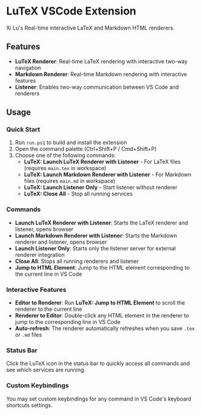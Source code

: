 # LuTeX VSCode Extension

Xi Lu's Real-time interactive LaTeX and Markdown HTML renderers.

## Features

- **LuTeX Renderer**: Real-time LaTeX rendering with interactive two-way navigation
- **Markdown Renderer**: Real-time Markdown rendering with interactive features
- **Listener**: Enables two-way communication between VS Code and renderers

## Usage

### Quick Start

1. Run `run.ps1` to build and install the extension
2. Open the command palette (Ctrl+Shift+P / Cmd+Shift+P)
3. Choose one of the following commands:
   - **LuTeX: Launch LuTeX Renderer with Listener** - For LaTeX files (requires `main.tex` in workspace)
   - **LuTeX: Launch Markdown Renderer with Listener** - For Markdown files (requires `main.md` in workspace)
   - **LuTeX: Launch Listener Only** - Start listener without renderer
   - **LuTeX: Close All** - Stop all running services

### Commands

- **Launch LuTeX Renderer with Listener**: Starts the LaTeX renderer and listener, opens browser
- **Launch Markdown Renderer with Listener**: Starts the Markdown renderer and listener, opens browser
- **Launch Listener Only**: Starts only the listener server for external renderer integration
- **Close All**: Stops all running renderers and listener
- **Jump to HTML Element**: Jump to the HTML element corresponding to the current line in VS Code

### Interactive Features

- **Editor to Renderer**: Run **LuTeX: Jump to HTML Element** to scroll the renderer to the current line
- **Renderer to Editor**: Double-click any HTML element in the renderer to jump to the corresponding line in VS Code
- **Auto-refresh**: The renderer automatically refreshes when you save `.tex` or `.md` files

### Status Bar

Click the LuTeX icon in the status bar to quickly access all commands and see which services are running.

### Custom Keybindings

You may set custom keybindings for any command in VS Code's keyboard shortcuts settings.
